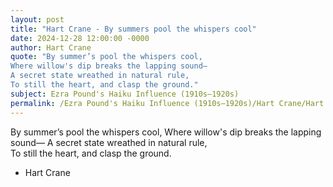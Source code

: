 ```yaml
---
layout: post
title: "Hart Crane - By summers pool the whispers cool"
date: 2024-12-28 12:00:00 -0000
author: Hart Crane
quote: "By summer’s pool the whispers cool, 
Where willow's dip breaks the lapping sound— 
A secret state wreathed in natural rule,  
To still the heart, and clasp the ground."
subject: Ezra Pound's Haiku Influence (1910s–1920s)
permalink: /Ezra Pound's Haiku Influence (1910s–1920s)/Hart Crane/Hart Crane - By summers pool the whispers cool
---
```


By summer’s pool the whispers cool, 
Where willow's dip breaks the lapping sound— 
A secret state wreathed in natural rule,  
To still the heart, and clasp the ground.

- Hart Crane
